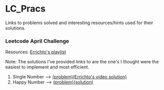 # LC_Pracs
Links to problems solved and interesting resources/hints used for their solutions.

### Leetcode April Challenge
Resources:
[Errichto's playlist](https://www.youtube.com/playlist?list=PLl0KD3g-oDOHElCF7S7q6CRGz1qG8vQkS)

Note: The solutions I've provided links to are the one's I thought were the easiest to implement and most efficient.

1. Single Number --> [(problem)](https://leetcode.com/explore/challenge/card/30-day-leetcoding-challenge/528/week-1/3283/)[(Errichto's video solution)](https://www.youtube.com/watch?v=wvVqDkX8U4A&list=PLl0KD3g-oDOHElCF7S7q6CRGz1qG8vQkS&index=1)
2. Happy Number --> [(problem)](https://leetcode.com/explore/challenge/card/30-day-leetcoding-challenge/528/week-1/3284/)[(solution)](https://www.geeksforgeeks.org/happy-number/)
